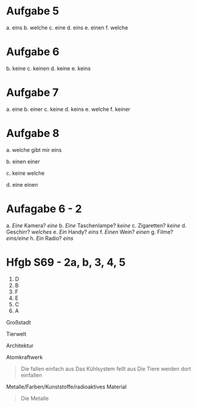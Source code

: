 # Aufgabe 5

a. eins
b. welche
c. eine
d. eins
e. einen
f. welche


# Aufgabe 6

b. keine
c. keinen
d. keine
e. keins


# Aufgabe 7

a. eine
b. einer
c. keine
d. keins
e. welche
f. keiner

# Aufgabe 8

a. welche
gibt mir eins

b. einen
einer

c. keine
welche

d. eine
einen

# Aufagabe 6 - 2

a. *Eine* Kamera? *eine*
b. *Eine* Taschenlampe? *keine*
c. Zigaretten? *keine*
d. Geschirr? *welches*
e. *Ein* Handy? *eins*
f. *Einen* Wein? *einen*
g. Filme? *eins/eine*
h. *Ein* Radio? *eins*

# Hfgb S69 - 2a, b, 3, 4, 5

1. D
2. B
3. F
4. E
5. C
6. A

Großstadt 
  > 

Tierwelt

Architektur
 >  

Atomkraftwerk
 > Die fallen einfach aus
 > Das Kühlsystem fellt aus
 > Die Tiere werden dort einfallen

Metalle/Farben/Kunststoffe/radioaktives Material
 > Die Metalle
